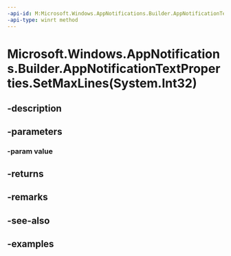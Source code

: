 ```yaml
---
-api-id: M:Microsoft.Windows.AppNotifications.Builder.AppNotificationTextProperties.SetMaxLines(System.Int32)
-api-type: winrt method
---
```


# Microsoft.Windows.AppNotifications.Builder.AppNotificationTextProperties.SetMaxLines(System.Int32)

<!--
public Microsoft.Windows.AppNotifications.Builder.AppNotificationTextProperties SetMaxLines (int value);
-->


## -description

## -parameters

### -param value

## -returns

## -remarks

## -see-also

## -examples


